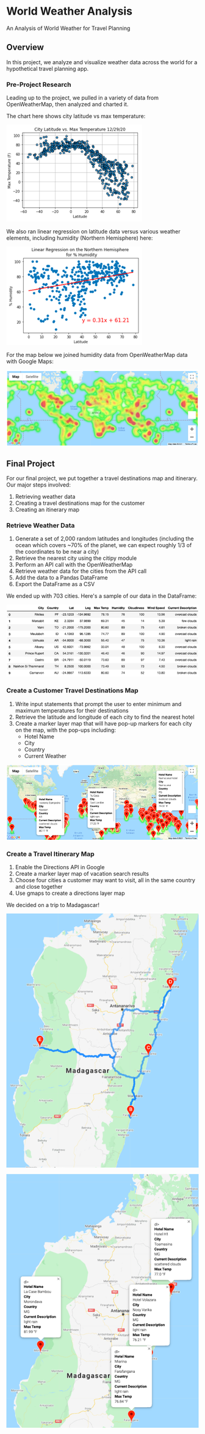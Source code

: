 # World Weather Analysis
An Analysis of World Weather for Travel Planning

## Overview
In this project, we analyze and visualize weather data across the world for a hypothetical travel planning app.

### Pre-Project Research
Leading up to the project, we pulled in a variety of data from OpenWeatherMap, then analyzed and charted it. 

The chart here shows city latitude vs max temperature:

![City Latitude vs Max Temperature (12.29.20)](https://github.com/flowersmichael/World_Weather_Analysis/blob/main/City%20Latitude%20vs%20Max%20Temperature--122920.png)

We also ran linear regression on latitude data versus various weather elements, including humidity (Northern Hemisphere) here:

![Linear Regression Latitude vs Humidity (NH 12.29.20)](https://github.com/flowersmichael/World_Weather_Analysis/blob/main/Linear%20Regression%20on%20Northern%20Hemisphere%20for%20%25%20Humidity.png)

For the map below we joined humidity data from OpenWeatherMap data with Google Maps:

![Heatmap of Humidity (12.29.20)](https://github.com/flowersmichael/World_Weather_Analysis/blob/main/Heatmap%20of%20Humidity--122920.png)


## Final Project
For our final project, we put together a travel destinations map and itinerary. Our major steps involved:

1. Retrieving weather data
2. Creating a travel destinations map for the customer
3. Creating an itinerary map

### Retrieve Weather Data
1. Generate a set of 2,000 random latitudes and longitudes 
(including the ocean which covers ~70% of the planet, we can expect roughly 1/3 of the coordinates to be near a city)
2. Retrieve the nearest city using the citipy module
3. Perform an API call with the OpenWeatherMap
4. Retrieve weather data for the cities from the API call
5. Add the data to a Pandas DataFrame
6. Export the DataFrame as a CSV

We ended up with 703 cities. Here's a sample of our data in the DataFrame:

![DataFrame](https://github.com/flowersmichael/World_Weather_Analysis/blob/main/Dataframe.png)

### Create a Customer Travel Destinations Map
1. Write input statements that prompt the user to enter minimum and maximum temperatures for their destinations
2. Retrieve the latitude and longitude of each city to find the nearest hotel
3. Create a marker layer map that will have pop-up markers for each city on the map, with the pop-ups including:
    * Hotel Name
    * City
    * Country
    * Current Weather

![Travel Destinations Map](https://github.com/flowersmichael/World_Weather_Analysis/blob/main/Vacation_Search/WeatherPy_vacation_map.png)

### Create a Travel Itinerary Map
1. Enable the Directions API in Google
2. Create a marker layer map of vacation search results
3. Choose four cities a customer may want to visit, all in the same country and close together
4. Use gmaps to create a directions layer map

We decided on a trip to Madagascar!

![Travel Itinerary Map](https://github.com/flowersmichael/World_Weather_Analysis/blob/main/Vacation_Itinerary/WeatherPy_travel_map.png)

![Travel Itinerary Map Markers](https://github.com/flowersmichael/World_Weather_Analysis/blob/main/Vacation_Itinerary/WeatherPy_travel_map_markers.png)




